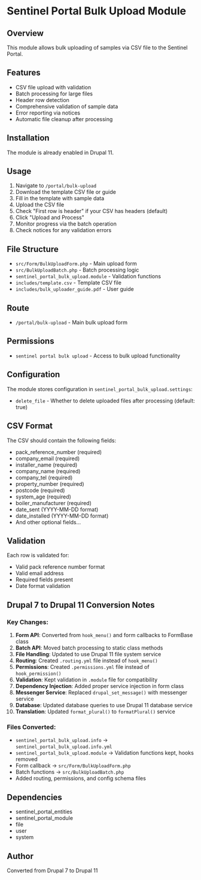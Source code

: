 # Sentinel Portal Bulk Upload Module

## Overview
This module allows bulk uploading of samples via CSV file to the Sentinel Portal.

## Features
- CSV file upload with validation
- Batch processing for large files
- Header row detection
- Comprehensive validation of sample data
- Error reporting via notices
- Automatic file cleanup after processing

## Installation
The module is already enabled in Drupal 11.

## Usage
1. Navigate to `/portal/bulk-upload`
2. Download the template CSV file or guide
3. Fill in the template with sample data
4. Upload the CSV file
5. Check "First row is header" if your CSV has headers (default)
6. Click "Upload and Process"
7. Monitor progress via the batch operation
8. Check notices for any validation errors

## File Structure
- `src/Form/BulkUploadForm.php` - Main upload form
- `src/BulkUploadBatch.php` - Batch processing logic
- `sentinel_portal_bulk_upload.module` - Validation functions
- `includes/template.csv` - Template CSV file
- `includes/bulk_uploader_guide.pdf` - User guide

## Route
- `/portal/bulk-upload` - Main bulk upload form

## Permissions
- `sentinel portal bulk upload` - Access to bulk upload functionality

## Configuration
The module stores configuration in `sentinel_portal_bulk_upload.settings`:
- `delete_file` - Whether to delete uploaded files after processing (default: true)

## CSV Format
The CSV should contain the following fields:
- pack_reference_number (required)
- company_email (required)
- installer_name (required)
- company_name (required)
- company_tel (required)
- property_number (required)
- postcode (required)
- system_age (required)
- boiler_manufacturer (required)
- date_sent (YYYY-MM-DD format)
- date_installed (YYYY-MM-DD format)
- And other optional fields...

## Validation
Each row is validated for:
- Valid pack reference number format
- Valid email address
- Required fields present
- Date format validation

## Drupal 7 to Drupal 11 Conversion Notes
### Key Changes:
1. **Form API**: Converted from `hook_menu()` and form callbacks to FormBase class
2. **Batch API**: Moved batch processing to static class methods
3. **File Handling**: Updated to use Drupal 11 file system service
4. **Routing**: Created `.routing.yml` file instead of `hook_menu()`
5. **Permissions**: Created `.permissions.yml` file instead of `hook_permission()`
6. **Validation**: Kept validation in `.module` file for compatibility
7. **Dependency Injection**: Added proper service injection in form class
8. **Messenger Service**: Replaced `drupal_set_message()` with messenger service
9. **Database**: Updated database queries to use Drupal 11 database service
10. **Translation**: Updated `format_plural()` to `formatPlural()` service

### Files Converted:
- `sentinel_portal_bulk_upload.info` → `sentinel_portal_bulk_upload.info.yml`
- `sentinel_portal_bulk_upload.module` → Validation functions kept, hooks removed
- Form callback → `src/Form/BulkUploadForm.php`
- Batch functions → `src/BulkUploadBatch.php`
- Added routing, permissions, and config schema files

## Dependencies
- sentinel_portal_entities
- sentinel_portal_module
- file
- user
- system

## Author
Converted from Drupal 7 to Drupal 11



